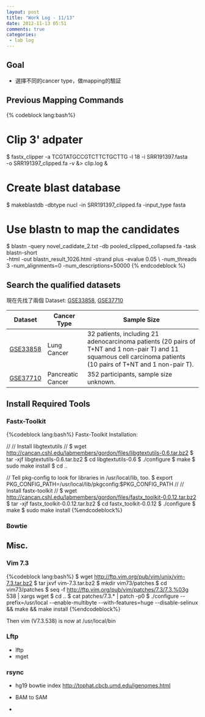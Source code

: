 ```yaml
---
layout: post
title: "Work Log - 11/13"
date: 2012-11-13 05:51
comments: true
categories: 
 - lab log
---
```


## Goal
* 選擇不同的cancer type，做mapping的驗証

<!-- more -->
## Previous Mapping Commands
{% codeblock lang:bash%}
# Clip 3' adpater
$ fastx_clipper -a TCGTATGCCGTCTTCTGCTTG -l 18 -i SRR191397.fasta \
  -o SRR191397_clipped.fa -v &> clip.log &
# Create blast database
$ makeblastdb -dbtype nucl -in SRR191397_clipped.fa  -input_type fasta
# Use blastn to map the candidates
$ blastn -query novel_cadidate_2.txt -db pooled_clipped_collapsed.fa -task blastn-short \
  -html -out blastn_result_1026.html -strand plus -evalue 0.05  \ 
  -num_threads 3 -num_alignments=0 -num_descriptions=50000
{% endcodeblock %}

## Search the qualified datasets

現在先找了兩個 Dataset: [GSE33858], [GSE37710]

Dataset     | Cancer Type        | Sample Size
----------- | -------------      | ------------
[GSE33858]  | Lung Cancer        | 32 patients, including 21 adenocarcinoma patients (20 pairs of T+NT and 1 non-pair T) and 11 squamous cell carcinoma patients (10 pairs of T+NT and 1 non-pair T).
[GSE37710]  | Pancreatic Cancer  | 352 participants, sample size unknown.


[GSE33858]: http://www.ncbi.nlm.nih.gov/geo/query/acc.cgi?acc=GSE33858
[GSE37710]: http://www.ncbi.nlm.nih.gov/geo/query/acc.cgi?acc=GSE37710


## Install Required Tools


### Fastx-Toolkit
{%codeblock lang:bash%}
Fastx-Toolkit Installation:

 //
 // Install libgtextutils
 //
 $ wget http://cancan.cshl.edu/labmembers/gordon/files/libgtextutils-0.6.tar.bz2
 $ tar -xjf libgtextutils-0.6.tar.bz2
 $ cd libgtextutils-0.6
 $ ./configure
 $ make
 $ sudo make install
 $ cd ..
 
 // Tell pkg-config to look for libraries in /usr/local/lib, too.
 $ export PKG_CONFIG_PATH=/usr/local/lib/pkgconfig:$PKG_CONFIG_PATH
 //
 // Install fastx-toolkit
 //
 $ wget http://cancan.cshl.edu/labmembers/gordon/files/fastx_toolkit-0.0.12.tar.bz2 
 $ tar -xjf fastx_toolkit-0.0.12.tar.bz2 
 $ cd fastx_toolkit-0.0.12
 $ ./configure
 $ make
 $ sudo make install
 {%endcodeblock%}

### Bowtie

## Misc.

### Vim 7.3

{%codeblock lang:bash%}
$ wget http://ftp.vim.org/pub/vim/unix/vim-7.3.tar.bz2
$ tar jxvf vim-7.3.tar.bz2
$ mkdir vim73/patches
$ cd vim73/patches
$ seq -f http://ftp.vim.org/pub/vim/patches/7.3/7.3.%03g 538 | xargs wget
$ cd ..
$ cat patches/7.3.* | patch -p0
$ ./configure --prefix=/usr/local --enable-multibyte --with-features=huge --disable-selinux && make && make install
{%endcodeblock%}

Then vim (V7.3.538) is now at /usr/local/bin

### Lftp
* lftp
* mget

### rsync

* hg19 bowtie index <http://tophat.cbcb.umd.edu/igenomes.html>

* BAM to SAM
* 